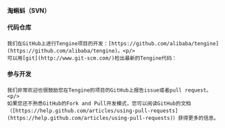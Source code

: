 #### 淘蝌蚪（SVN）

#### 代码仓库

    我们在GitHub上进行Tengine项目的开发：[https://github.com/alibaba/tengine](https://github.com/alibaba/tengine)。<p/>
    可以用[git](http://www.git-scm.com/)检出最新的Tengine代码：

#### 参与开发

    我们非常欢迎也很鼓励您在Tengine的项目的GitHub上报告issue或者pull request。<p/>
    如果您还不熟悉GitHub的Fork and Pull开发模式，您可以阅读GitHub的文档（[https://help.github.com/articles/using-pull-requests](https://help.github.com/articles/using-pull-requests)）获得更多的信息。
